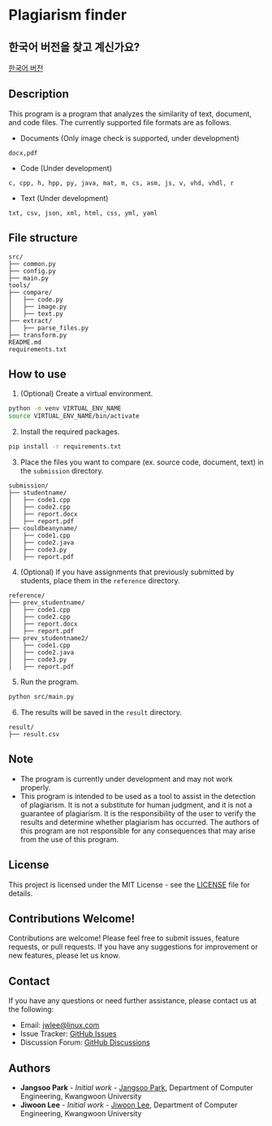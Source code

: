# Plagiarism finder

## 한국어 버전을 찾고 계신가요?
[한국어 버전](README_kr.md)

## Description
This program is a program that analyzes the similarity of text, document, and code files.
The currently supported file formats are as follows.

- Documents (Only image check is supported, under development)
```text
docx,pdf
```
- Code (Under development)
```text
c, cpp, h, hpp, py, java, mat, m, cs, asm, js, v, vhd, vhdl, r
```
- Text (Under development)
```text
txt, csv, json, xml, html, css, yml, yaml
```

## File structure
```text
src/
├── common.py
├── config.py
├── main.py
tools/
├── compare/
│   ├── code.py
│   ├── image.py
│   ├── text.py
├── extract/
│   ├── parse_files.py
├── transform.py
README.md
requirements.txt
```

## How to use
1. (Optional) Create a virtual environment.
```bash
python -m venv VIRTUAL_ENV_NAME
source VIRTUAL_ENV_NAME/bin/activate
```

2. Install the required packages.
```bash
pip install -r requirements.txt
```

3. Place the files you want to compare (ex. source code, document, text) in the `submission` directory.
```text
submission/
├── studentname/
│   ├── code1.cpp
│   ├── code2.cpp
│   ├── report.docx
│   ├── report.pdf
├── couldbeanyname/
│   ├── code1.cpp
│   ├── code2.java
│   ├── code3.py
│   ├── report.pdf
```

4. (Optional) If you have assignments that previously submitted by students, place them in the `reference` directory.
```text
reference/
├── prev_studentname/
│   ├── code1.cpp
│   ├── code2.cpp
│   ├── report.docx
│   ├── report.pdf
├── prev_studentname2/
│   ├── code1.cpp
│   ├── code2.java
│   ├── code3.py
│   ├── report.pdf
```
5. Run the program.
```bash
python src/main.py
```

6. The results will be saved in the `result` directory.
```text
result/
├── result.csv
```

## Note
- The program is currently under development and may not work properly.
- This program is intended to be used as a tool to assist in the detection of plagiarism. It is not a substitute for human judgment, and it is not a guarantee of plagiarism. It is the responsibility of the user to verify the results and determine whether plagiarism has occurred. The authors of this program are not responsible for any consequences that may arise from the use of this program.

## License
This project is licensed under the MIT License - see the [LICENSE](LICENSE) file for details.

## Contributions Welcome!
Contributions are welcome! Please feel free to submit issues, feature requests, or pull requests. If you have any suggestions for improvement or new features, please let us know.

## Contact
If you have any questions or need further assistance, please contact us at the following:
- Email: [jwlee@linux.com](mailto:jwlee@linux.com)
- Issue Tracker: [GitHub Issues](https://github.com/metr0jw/Plagiarism-finder/issues)
- Discussion Forum: [GitHub Discussions](https://github.com/metr0jw/Plagiarism-finder/discussions)

## Authors
- **Jangsoo Park** - *Initial work* - [Jangsoo Park](https://github.com/jangsoopark), Department of Computer Engineering, Kwangwoon University
- **Jiwoon Lee** - *Initial work* - [Jiwoon Lee](https://github.com/metr0jw), Department of Computer Engineering, Kwangwoon University
